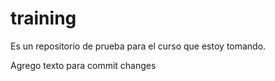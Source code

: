 # training
Es un repositorio de prueba para el curso que estoy tomando.


Agrego texto para commit changes
